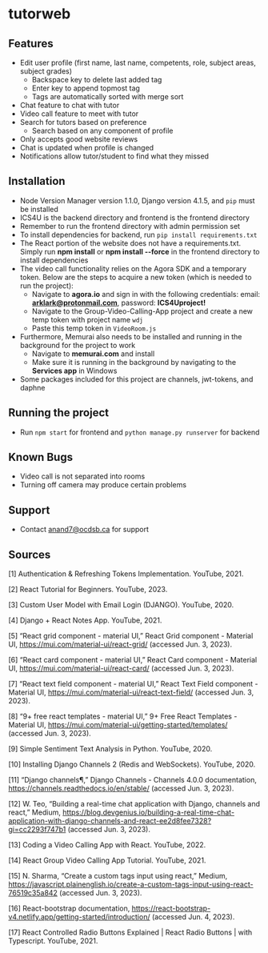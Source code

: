 
# tutorweb

## Features

* Edit user profile (first name, last name, competents, role, subject areas, subject grades) 
    * Backspace key to delete last added tag
    * Enter key to append topmost tag
    * Tags are automatically sorted with merge sort 
* Chat feature to chat with tutor 
* Video call feature to meet with tutor
* Search for tutors based on preference
    * Search based on any component of profile 
* Only accepts good website reviews
* Chat is updated when profile is changed
* Notifications allow tutor/student to find what they missed

## Installation
* Node Version Manager version 1.1.0,  Django version 4.1.5, and ```pip``` must be installed
* ICS4U is the backend directory and frontend is the frontend directory
* Remember to run the frontend directory with admin permission set
* To install dependencies for backend, run ```pip install requirements.txt```
* The React portion of the website does not have a requirements.txt. Simply run **npm install** or  **npm install --force** in the frontend directory to install dependencies
* The video call functionality relies on the Agora SDK and a temporary token. Below are the steps to acquire a new token (which is needed to run the project):
    - Navigate to **agora.io** and sign in with the following credentials: email: **arklark@protonmail.com**, password: **ICS4Uproject!**
    - Navigate to the Group-Video-Calling-App project and create a new temp token with project name  ```wdj``` 
    - Paste this temp token in ```VideoRoom.js```
* Furthermore, Memurai also needs to be installed and running in the background for the project to work
    - Navigate to **memurai.com** and install
    - Make sure it is running in the background by navigating to the **Services app** in Windows
* Some packages included for this project are channels, jwt-tokens, and daphne

## Running the project 
* Run ```npm start``` for frontend and ```python manage.py runserver``` for backend 

## Known Bugs
* Video call is not separated into rooms
* Turning off camera may produce certain problems

## Support
* Contact anand7@ocdsb.ca for support

## Sources

[1] Authentication &amp; Refreshing Tokens Implementation. YouTube, 2021. 

[2] React Tutorial for Beginners. YouTube, 2023. 

[3] Custom User Model with Email Login (DJANGO). YouTube, 2020. 

[4] Django + React Notes App. YouTube, 2021. 

[5] “React grid component - material UI,” React Grid component - Material UI, https://mui.com/material-ui/react-grid/ (accessed Jun. 3, 2023). 

[6] “React card component - material UI,” React Card component - Material UI, https://mui.com/material-ui/react-card/ (accessed Jun. 3, 2023). 

[7] “React text field component - material UI,” React Text Field component - Material UI, https://mui.com/material-ui/react-text-field/ (accessed Jun. 3, 2023). 

[8] “9+ free react templates - material UI,” 9+ Free React Templates - Material UI, https://mui.com/material-ui/getting-started/templates/ (accessed Jun. 3, 2023). 

[9] Simple Sentiment Text Analysis in Python. YouTube, 2020. 

[10] Installing Django Channels 2 (Redis and WebSockets). YouTube, 2020. 

[11] “Django channels¶,” Django Channels - Channels 4.0.0 documentation, https://channels.readthedocs.io/en/stable/ (accessed Jun. 3, 2023). 

[12] W. Teo, “Building a real-time chat application with Django, channels and react,” Medium, https://blog.devgenius.io/building-a-real-time-chat-application-with-django-channels-and-react-ee2d8fee7328?gi=cc2293f747b1 (accessed Jun. 3, 2023). 

[13] Coding a Video Calling App with React. YouTube, 2022. 

[14] React Group Video Calling App Tutorial. YouTube, 2021. 

[15] N. Sharma, “Create a custom tags input using react,” Medium, https://javascript.plainenglish.io/create-a-custom-tags-input-using-react-76519c35a842 (accessed Jun. 3, 2023). 

[16] React-bootstrap documentation, https://react-bootstrap-v4.netlify.app/getting-started/introduction/ (accessed Jun. 4, 2023). 

[17] React Controlled Radio Buttons Explained | React Radio Buttons | with Typescript. YouTube, 2021. 

